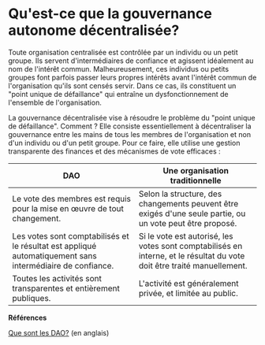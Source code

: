 # Qu'est-ce que la gouvernance autonome décentralisée?

Toute organisation centralisée est contrôlée par un individu ou un petit groupe. Ils servent d'intermédiaires de confiance et agissent idéalement au nom de l'intérêt commun. Malheureusement, ces individus ou petits groupes font parfois passer leurs propres intérêts avant l'intérêt commun de l'organisation qu'ils sont censés servir. Dans ce cas, ils constituent un "point unique de défaillance" qui entraîne un dysfonctionnement de l'ensemble de l'organisation.

La gouvernance décentralisée vise à résoudre le problème du "point unique de défaillance". Comment ? Elle consiste essentiellement à décentraliser la gouvernance entre les mains de tous les membres de l'organisation et non d'un individu ou d'un petit groupe. Pour ce faire, elle utilise une gestion transparente des finances et des mécanismes de vote efficaces :

| DAO                                                                                                       | Une organisation traditionnelle                                                                                         |
| --------------------------------------------------------------------------------------------------------- | ----------------------------------------------------------------------------------------------------------------------- |
| Le vote des membres est requis pour la mise en œuvre de tout changement.                                  | Selon la structure, des changements peuvent être exigés d'une seule partie, ou un vote peut être proposé.               |
| Les votes sont comptabilisés et le résultat est appliqué automatiquement sans intermédiaire de confiance. | Si le vote est autorisé, les votes sont comptabilisés en interne, et le résultat du vote doit être traité manuellement. |
| Toutes les activités sont transparentes et entièrement publiques.                                         | L'activité est généralement privée, et limitée au public.                                                               |

**Références**

[Que sont les DAO?](https://ethereum.org/en/dao/) (en anglais)
